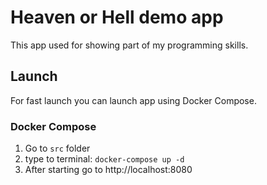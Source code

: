 # Heaven or Hell demo app

This app used for showing part of my programming skills.

## Launch

For fast launch you can launch app using Docker Compose.

### Docker Compose

 1) Go to `src` folder
 2) type to terminal: `docker-compose up -d`
 3) After starting go to http://localhost:8080